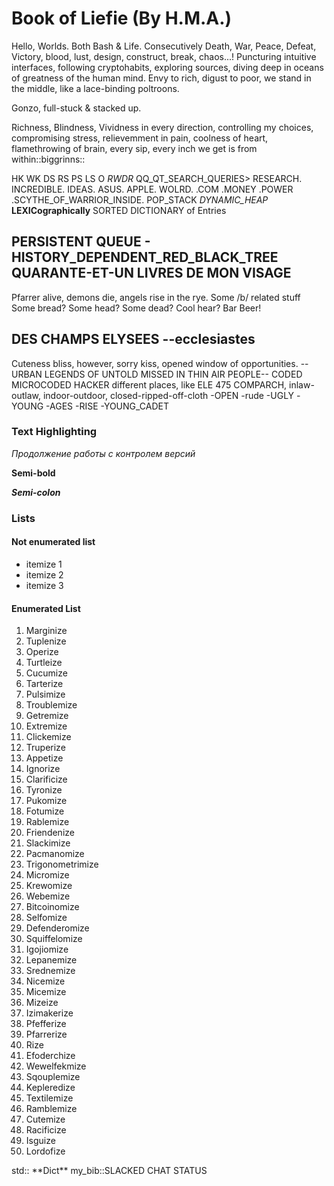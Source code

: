 # Book of Liefie (By H.M.A.)

Hello, Worlds. Both Bash & Life. 
Consecutively Death, War, Peace, Defeat, Victory, blood, lust, design, construct, break, chaos...! 
Puncturing intuitive interfaces, following cryptohabits, exploring sources, diving deep in oceans of greatness of the human mind.
Envy to rich, digust to poor, we stand in the middle, like a lace-binding poltroons.

Gonzo, full-stuck & stacked up.

Richness, Blindness, Vividness in every direction, controlling my choices, compromising stress, relievemment in pain, coolness of heart, flamethrowing of brain, every sip, every inch we get is from within::biggrinns::

HK WK DS RS PS LS O _RWDR_ QQ_QT_SEARCH_QUERIES> 
RESEARCH. INCREDIBLE. IDEAS. ASUS. APPLE. WOLRD. .COM .MONEY .POWER .SCYTHE_OF_WARRIOR_INSIDE.
POP_STACK _DYNAMIC_HEAP_ __LEXICographically__ SORTED DICTIONARY of Entries

## PERSISTENT QUEUE - HISTORY_DEPENDENT_RED_BLACK_TREE QUARANTE-ET-UN LIVRES DE MON VISAGE

Pfarrer alive, demons die, angels rise in the rye. Some /b/ related stuff
Some bread? Some head? Some dead? Cool hear? Bar Beer!
## DES CHAMPS ELYSEES --ecclesiastes
Cuteness bliss, however, sorry kiss, opened window of opportunities.
--URBAN LEGENDS OF UNTOLD MISSED IN THIN AIR PEOPLE--
CODED MICROCODED HACKER <paces> different places, like ELE 475 COMPARCH, inlaw-outlaw, indoor-outdoor, closed-ripped-off-cloth -OPEN -rude -UGLY -YOUNG -AGES -RISE -YOUNG_CADET </paces>

### Text Highlighting

*Продолжение работы с контролем версий*

**Semi-bold**

***Semi-colon***

### Lists

#### Not enumerated list

* itemize 1
* itemize 2
* itemize 3

#### Enumerated List

1. Marginize
2. Tuplenize
3. Operize
4. Turtleize
5. Cucumize
6. Tarterize
7. Pulsimize
8. Troublemize
9. Getremize
10. Extremize
11. Clickemize
12. Truperize
13. Appetize
14. Ignorize
15. Clarificize
16. Tyronize
17. Pukomize
18. Fotumize
19. Rablemize
20. Friendenize
21. Slackimize
22. Pacmanomize
23. Trigonometrimize
24. Micromize
25. Krewomize
26. Webemize
27. Bitcoinomize
28. Selfomize
29. Defenderomize
30. Squiffelomize
31. Igojiomize
32. Lepanemize
33. Srednemize
34. Nicemize
35. Micemize
36. Mizeize
37. Izimakerize
38. Pfefferize
39. Pfarrerize
40. Rize
41. Efoderchize
42. Wewelfekmize
43. Sqouplemize
44. Kepleredize
45. Textilemize
46. Ramblemize
47. Cutemize
48. Racificize
49. Isguize
50. Lordofize

<html>
<std>
std::<iomanip> 
        <vector> 
            <iterator> 
                <map> 
                    <tuple> 
                        <stdio> 
                            <cstdio> **Dict** 
                            </cstdio>  
                        </stdio> 
                    </tuple> 
                </map> 
            </iterator> 
        </vector> 
    </iomanip>
</std>
</html>
my_bib::<sherrizon>SLACKED CHAT STATUS</sherrizon>